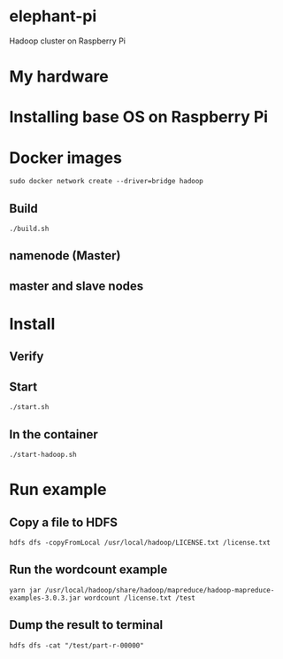 # elephant-pi
Hadoop cluster on Raspberry Pi

# My hardware

# Installing base OS on Raspberry Pi


# Docker images
`sudo docker network create --driver=bridge hadoop`

## Build

`./build.sh`

## namenode (Master)

## master and slave nodes

# Install
## Verify

## Start

`./start.sh`

## In the container

`./start-hadoop.sh`
# Run example

## Copy a file to HDFS

`hdfs dfs -copyFromLocal /usr/local/hadoop/LICENSE.txt /license.txt`


## Run the wordcount example 

`yarn jar /usr/local/hadoop/share/hadoop/mapreduce/hadoop-mapreduce-examples-3.0.3.jar wordcount /license.txt /test`

## Dump the result to terminal
`hdfs dfs -cat "/test/part-r-00000"`


